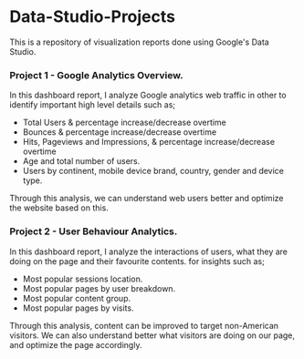 # Data-Studio-Projects
This is a repository of visualization reports done using Google's Data Studio.

### Project 1 - Google Analytics Overview.

In this dashboard report, I analyze Google analytics web traffic in other to identify important high level details such as;
* Total Users & percentage increase/decrease overtime
* Bounces & percentage increase/decrease overtime
* Hits, Pageviews and Impressions, & percentage increase/decrease overtime
* Age and total number of users.
* Users by continent, mobile device brand, country, gender and device type.

Through this analysis, we can understand web users better and optimize the website based on this.





### Project 2 - User Behaviour Analytics.
In this dashboard report, I analyze the interactions of users, what they are doing on the page and their favourite contents. for insights such as;
* Most popular sessions location.
* Most popular pages by user breakdown.
* Most popular content group.
* Most popular pages by visits.

Through this analysis, content can be improved to target non-American visitors.
We can also understand better what visitors are doing on our page, and optimize the page accordingly.
